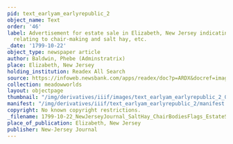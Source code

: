 ```yaml
---
pid: text_earlyam_earlyrepublic_2
object_name: Text
order: '46'
label: Advertisement for estate sale in Elizabeth, New Jersey indicating items sold
  relating to chair-making and salt hay, etc.
_date: '1799-10-22'
object_type: newspaper article
author: Baldwin, Phebe (Adminstratrix)
place: Elizabeth, New Jersey
holding_institution: Readex All Search
source: https://infoweb.newsbank.com/apps/readex/doc?p=ARDX&docref=image/v2%3A107661F0956FDE88%40EANX-10766895BB81DF18%402376656-1076689607625D98%402-10766896A1578D90%40Advertisement.
collection: meadowworlds
layout: objectpage
thumbnail: "/img/derivatives/iiif/images/text_earlyam_earlyrepublic_2_0/full/250,/0/default.jpg"
manifest: "/img/derivatives/iiif/text_earlyam_earlyrepublic_2/manifest.json"
copyright: No known copyright restrictions.
_filename: 1799-10-22_NewJerseyJournal_SaltHay_ChairBodiesFlags_EstateSale.pdf
place_of_publication: Elizabeth, New Jersey
publisher: New-Jersey Journal
---
```

